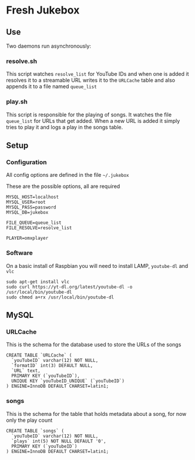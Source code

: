 # Fresh Jukebox


## Use

Two daemons run asynchronously:

### resolve.sh

This script watches `resolve_list` for YouTube IDs and when one is added it resolves it to a streamable URL
writes it to the `URLCache` table and also appends it to a file named `queue_list`

### play.sh

This script is responsible for the playing of songs. It watches the file `queue_list` for URLs that get added.
When a new URL is added it simply tries to play it and logs a play in the songs table.


## Setup

### Configuration

All config options are defined in the file `~/.jukebox`

These are the possible options, all are required

```shell
MYSQL_HOST=localhost
MYSQL_USER=root
MYSQL_PASS=password
MYSQL_DB=jukebox

FILE_QUEUE=queue_list
FILE_RESOLVE=resolve_list

PLAYER=omxplayer
```

### Software

On a basic install of Raspbian you will need to install LAMP, `youtube-dl` and `vlc`

```
sudo apt-get install vlc
sudo curl https://yt-dl.org/latest/youtube-dl -o /usr/local/bin/youtube-dl
sudo chmod a+rx /usr/local/bin/youtube-dl
```

## MySQL

### URLCache

This is the schema for the database used to store the URLs of the songs

```mysql
CREATE TABLE `URLCache` (
  `youTubeID` varchar(12) NOT NULL,
  `formatID` int(3) DEFAULT NULL,
  `URL` text,
  PRIMARY KEY (`youTubeID`),
  UNIQUE KEY `youTubeID_UNIQUE` (`youTubeID`)
) ENGINE=InnoDB DEFAULT CHARSET=latin1;

```

### songs

This is the schema for the table that holds metadata about a song, for now only the play count

```
CREATE TABLE `songs` (
  `youTubeID` varchar(12) NOT NULL,
  `plays` int(5) NOT NULL DEFAULT '0',
  PRIMARY KEY (`youTubeID`)
) ENGINE=InnoDB DEFAULT CHARSET=latin1;

```